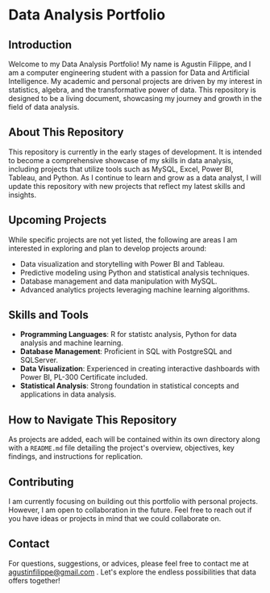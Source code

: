 # Data Analysis Portfolio

## Introduction
Welcome to my Data Analysis Portfolio! My name is Agustin Filippe, and I am a computer engineering student with a passion for Data and Artificial Intelligence. My academic and personal projects are driven by my interest in statistics, algebra, and the transformative power of data. This repository is designed to be a living document, showcasing my journey and growth in the field of data analysis.

## About This Repository
This repository is currently in the early stages of development. It is intended to become a comprehensive showcase of my skills in data analysis, including projects that utilize tools such as MySQL, Excel, Power BI, Tableau, and Python. As I continue to learn and grow as a data analyst, I will update this repository with new projects that reflect my latest skills and insights.

## Upcoming Projects
While specific projects are not yet listed, the following are areas I am interested in exploring and plan to develop projects around:
- Data visualization and storytelling with Power BI and Tableau.
- Predictive modeling using Python and statistical analysis techniques.
- Database management and data manipulation with MySQL.
- Advanced analytics projects leveraging machine learning algorithms.

## Skills and Tools
- **Programming Languages**: R for statistc analysis, Python for data analysis and machine learning.
- **Database Management**: Proficient in SQL with PostgreSQL and SQLServer.
- **Data Visualization**: Experienced in creating interactive dashboards with Power BI, PL-300 Certificate included.
- **Statistical Analysis**: Strong foundation in statistical concepts and applications in data analysis.

## How to Navigate This Repository
As projects are added, each will be contained within its own directory along with a `README.md` file detailing the project's overview, objectives, key findings, and instructions for replication.

## Contributing
I am currently focusing on building out this portfolio with personal projects. However, I am open to collaboration in the future. Feel free to reach out if you have ideas or projects in mind that we could collaborate on.

## Contact
For questions, suggestions, or advices, please feel free to contact me at agustinfilippe@gmail.com . Let's explore the endless possibilities that data offers together!

